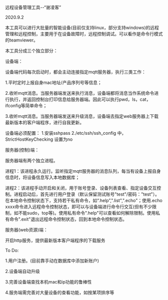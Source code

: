 远程设备管理工具--“谢凌客”

2020.9.2

本工具可以进行大批量的智能设备(目前仅支持linux，部分支持windows)的远程管理和远程控制，主要用于在设备故障时，远程控制调试。可以看作是命令行模式的teamviewer。

本工具分成三个独立部分：

设备端：

设备端代码每次启动时，都会主动连接指定mqtt服务器，执行三类工作：

1.平时定时上报自身mac地址/产品序列号等信息；

2.收听mqtt消息。当服务器端发送来执行消息，设备端都将消息当作系统命令进行执行，并返回控制台打印信息给服务器端。因此可以执行pwd，ls，cat，ifconfig等简单命令；

3.收听mqtt消息。当服务器端发送来升级消息，设备端去指定web服务器上下载最新版本的客户端程序，进行自我更新。

设备端必须配置：
1.安装sshpass
2./etc/ssh/ssh_config 中，StrictHostKeyChecking 设置为no

服务器(控制)端：

服务器端有两个独立进程。

进程1：该进程永久运行。监听指定mqtt服务器的消息队列，每当有设备上报自身信息时，将设备信息写入本地数据库；

进程2：该进程手动开启和关闭，用于账号登录、设备列表查看、指定设备交互控制。进程启动后，首先进行用户登录（默认保留测试账号"test"/密码："test"）。在本地命令控制状态下，支持若干私有命令，如“.help”,".list",".echo"；使用.echo xxxx命令进入远程命令控制状态，即可以与设备端进行命令行交互(但有不少限制，如不能sudo，top等)。使用私有命令".help"可以查看如何解除限制。使用私有命令".exit"退出远程命令控制状态，回到本地命令控制状态。

服务器(web资源)端：

开启http服务，提供最新版本客户端程序的下载服务

To Do:

1.用户注册。(目前靠手动在数据库中添加新账户)

2.设备端自动升级

3.完善设备端查找本机mac和ip功能的鲁棒性

4.服务端需完善对大量设备的查看功能，如按某项排序等
